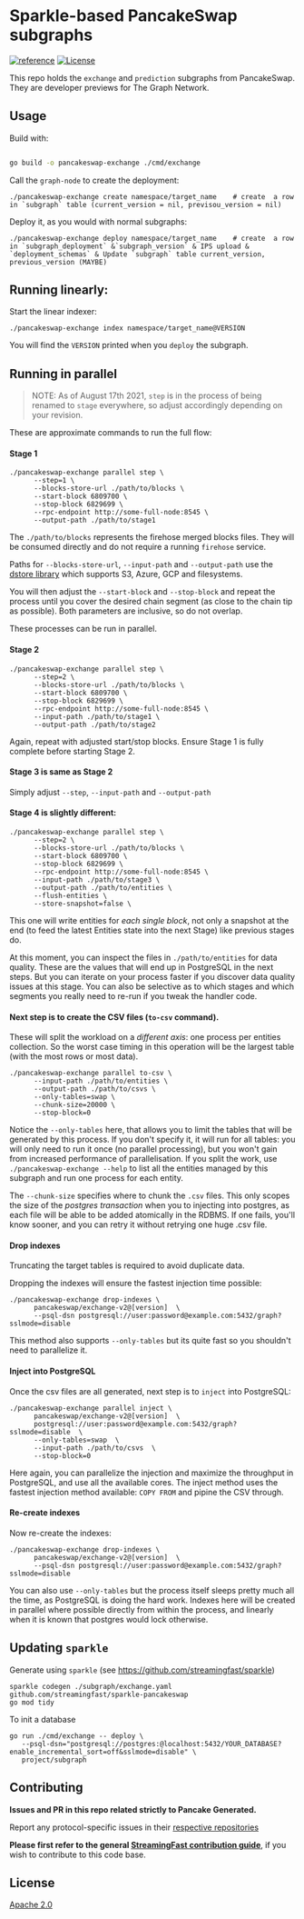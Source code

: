 # Sparkle-based PancakeSwap subgraphs
[![reference](https://img.shields.io/badge/godoc-reference-5272B4.svg?style=flat-square)](https://pkg.go.dev/github.com/streamingfast/sparkle-pancakeswap)
[![License](https://img.shields.io/badge/License-Apache%202.0-blue.svg)](https://opensource.org/licenses/Apache-2.0)

This repo holds the `exchange` and `prediction` subgraphs from PancakeSwap. They are developer previews for The Graph Network.


## Usage

Build with:

```bash

go build -o pancakeswap-exchange ./cmd/exchange
```

Call the `graph-node` to create the deployment:

```
./pancakeswap-exchange create namespace/target_name    # create  a row in `subgraph` table (current_version = nil, previsou_version = nil)
```

Deploy it, as you would with normal subgraphs:

```
./pancakeswap-exchange deploy namespace/target_name    # create  a row in `subgraph_deployment` &`subgraph_version` & IPS upload & `deployment_schemas` & Update `subgraph` table current_version, previous_version (MAYBE)
```

## Running linearly:

Start the linear indexer:

```
./pancakeswap-exchange index namespace/target_name@VERSION
```

You will find the `VERSION` printed when you `deploy` the subgraph.


## Running in parallel

> NOTE: As of August 17th 2021, `step` is in the process of being renamed to `stage` everywhere, so adjust accordingly depending on your revision.

These are approximate commands to run the full flow:

#### Stage 1

```
./pancakeswap-exchange parallel step \
      --step=1 \
      --blocks-store-url ./path/to/blocks \
      --start-block 6809700 \
      --stop-block 6829699 \
      --rpc-endpoint http://some-full-node:8545 \
      --output-path ./path/to/stage1
```

The `./path/to/blocks` represents the firehose merged blocks files.  They will be consumed directly and do not require a running `firehose` service.

Paths for `--blocks-store-url`, `--input-path` and `--output-path` use the [dstore library](https://github.com/streamingfast/dstore) which supports S3, Azure, GCP and filesystems.

You will then adjust the `--start-block` and `--stop-block` and repeat the process until you cover the desired chain segment (as close to the chain tip as possible). Both parameters are inclusive, so do not overlap.

These processes can be run in parallel.

#### Stage 2

```
./pancakeswap-exchange parallel step \
      --step=2 \
      --blocks-store-url ./path/to/blocks \
      --start-block 6809700 \
      --stop-block 6829699 \
      --rpc-endpoint http://some-full-node:8545 \
      --input-path ./path/to/stage1 \
      --output-path ./path/to/stage2
```

Again, repeat with adjusted start/stop blocks.  Ensure Stage 1 is fully complete before starting Stage 2.

#### Stage 3 is same as Stage 2

Simply adjust `--step`, `--input-path` and `--output-path`

#### Stage 4 is slightly different:

```
./pancakeswap-exchange parallel step \
      --step=2 \
      --blocks-store-url ./path/to/blocks \
      --start-block 6809700 \
      --stop-block 6829699 \
      --rpc-endpoint http://some-full-node:8545 \
      --input-path ./path/to/stage3 \
      --output-path ./path/to/entities \
      --flush-entities \
      --store-snapshot=false \
```

This one will write entities for _each single block_, not only a snapshot at the end (to feed the latest Entities state into the next Stage) like previous stages do.

At this moment, you can inspect the files in `./path/to/entities` for data quality.  These are the values that will end up in PostgreSQL in the next steps. But you can iterate on your process faster if you discover data quality issues at this stage.  You can also be selective as to which stages and which segments you really need to re-run if you tweak the handler code.


#### Next step is to create the CSV files (`to-csv` command).

These will split the workload on a _different axis_: one process per entities collection. So the worst case timing in this operation will be the largest table (with the most rows or most data).

```
./pancakeswap-exchange parallel to-csv \
      --input-path ./path/to/entities \
      --output-path ./path/to/csvs \
      --only-tables=swap \
      --chunk-size=20000 \
      --stop-block=0
```

Notice the `--only-tables` here, that allows you to limit the tables that will be generated by this process. If you don't specify it, it will run for all tables: you will only need to run it once (no parallel processing), but you won't gain from increased performance of parallelisation.  If you split the work, use `./pancakeswap-exchange --help` to list all the entities managed by this subgraph and run one process for each entity.

The `--chunk-size` specifies where to chunk the `.csv` files. This only scopes the size of the _postgres transaction_ when you to injecting into postgres, as each file will be able to be added atomically in the RDBMS. If one fails, you'll know sooner, and you can retry it without retrying one huge .csv file.

#### Drop indexes

Truncating the target tables is required to avoid duplicate data.

Dropping the indexes will ensure the fastest injection time possible:

```
./pancakeswap-exchange drop-indexes \
      pancakeswap/exchange-v2@[version]  \
      --psql-dsn postgresql://user:password@example.com:5432/graph?sslmode=disable
```

This method also supports `--only-tables` but its quite fast so you shouldn't need to parallelize it.


#### Inject into PostgreSQL

Once the csv files are all generated, next step is to `inject` into PostgreSQL:

```
./pancakeswap-exchange parallel inject \
      pancakeswap/exchange-v2@[version]  \
      postgresql://user:password@example.com:5432/graph?sslmode=disable  \
      --only-tables=swap  \
      --input-path ./path/to/csvs  \
      --stop-block=0
```

Here again, you can parallelize the injection and maximize the throughput in PostgreSQL, and use all the available cores.  The inject method uses the fastest injection method available: `COPY FROM` and pipine the CSV through.

#### Re-create indexes

Now re-create the indexes:

```
./pancakeswap-exchange drop-indexes \
      pancakeswap/exchange-v2@[version]  \
      --psql-dsn postgresql://user:password@example.com:5432/graph?sslmode=disable
```

You can also use `--only-tables` but the process itself sleeps pretty much all the time, as PostgreSQL is doing the hard work. Indexes here will be created in parallel where possible directly from within the process, and linearly when it is known that postgres would lock otherwise.


## Updating `sparkle`

Generate using `sparkle` (see https://github.com/streamingfast/sparkle)

```shell
sparkle codegen ./subgraph/exchange.yaml github.com/streamingfast/sparkle-pancakeswap
go mod tidy
```

To init a database
```shell
go run ./cmd/exchange -- deploy \
   --psql-dsn="postgresql://postgres:@localhost:5432/YOUR_DATABASE?enable_incremental_sort=off&sslmode=disable" \
   project/subgraph
```

## Contributing

**Issues and PR in this repo related strictly to Pancake Generated.**

Report any protocol-specific issues in their
[respective repositories](https://github.com/streamingfast/streamingfast#protocols)

**Please first refer to the general
[StreamingFast contribution guide](https://github.com/streamingfast/streamingfast/blob/master/CONTRIBUTING.md)**,
if you wish to contribute to this code base.

## License

[Apache 2.0](LICENSE)
